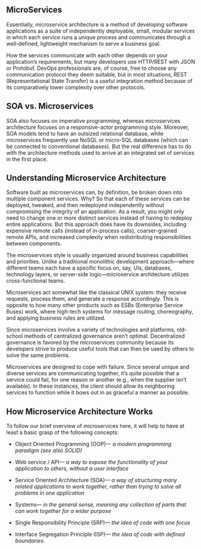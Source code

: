 MicroServices
---

Essentially, microservice architecture is a method of developing software applications as a suite of independently deployable, small, modular services in which each service runs a unique process and communicates through a well-defined, lightweight mechanism to serve a business goal.

How the services communicate with each other depends on your application’s requirements, but many developers use HTTP/REST with JSON or Protobuf.  DevOps professionals are, of course, free to choose any communication protocol they deem suitable, but in most situations, REST (Representational State Transfer) is a useful integration method because of its comparatively lower complexity over other protocols.

## SOA vs. Microservices

 SOA also focuses on imperative programming, whereas microservices architecture focuses on a responsive-actor programming style.  Moreover, SOA models tend to have an outsized relational database, while microservices frequently use NoSQL or micro-SQL databases (which can be connected to conventional databases).  But the real difference has to do with the architecture methods used to arrive at an integrated set of services in the first place. 

## Understanding Microservice Architecture

Software built as microservices can, by definition, be broken down into multiple component services. Why?  So that each of these services can be deployed, tweaked, and then redeployed independently without compromising the integrity of an application.  As a result, you might only need to change one or more distinct services instead of having to redeploy entire applications.  But this approach does have its downsides, including expensive remote calls (instead of in-process calls), coarser-grained remote APIs, and increased complexity when redistributing responsibilities between components.

The microservices style is usually organized around business capabilities and priorities. Unlike a traditional monolithic development approach—where different teams each have a specific focus on, say, UIs, databases, technology layers, or server-side logic—microservice architecture utilizes cross-functional teams. 

Microservices act somewhat like the classical UNIX system: they receive requests, process them, and generate a response accordingly.  This is opposite to how many other products such as ESBs (Enterprise Service Buses) work, where high-tech systems for message routing, choreography, and applying business rules are utilized. 

Since microservices involve a variety of technologies and platforms, old-school methods of centralized governance aren’t optimal.  Decentralized governance is favored by the microservices community because its developers strive to produce useful tools that can then be used by others to solve the same problems.

Microservices are designed to cope with failure.  Since several unique and diverse services are communicating together, it’s quite possible that a service could fail, for one reason or another (e.g., when the supplier isn’t available).  In these instances, the client should allow its neighboring services to function while it bows out in as graceful a manner as possible. 

## How Microservice Architecture Works

To follow our brief overview of microservices here, it will help to have at least a basic grasp of the following concepts:

- Object Oriented Programming (OOP)— *a modern programming paradigm (see also SOLID)*

- Web service / API— *a way to expose the functionality of your application to others, without a user interface*

- Service Oriented Architecture (SOA)— *a way of structuring many related applications to work together, rather than trying to solve all problems in one application*

- Systems— *in the general sense, meaning any collection of parts that can work together for a wider purpose*

- Single Responsibility Principle (SRP)— *the idea of code with one focus*

- Interface Segregation Principle (ISP)— *the idea of code with defined boundaries.*
